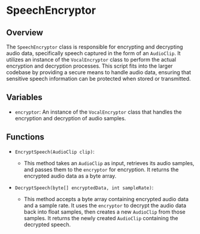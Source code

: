 # SpeechEncryptor

## Overview
The `SpeechEncryptor` class is responsible for encrypting and decrypting audio data, specifically speech captured in the form of an `AudioClip`. It utilizes an instance of the `VocalEncryptor` class to perform the actual encryption and decryption processes. This script fits into the larger codebase by providing a secure means to handle audio data, ensuring that sensitive speech information can be protected when stored or transmitted.

## Variables
- `encryptor`: An instance of the `VocalEncryptor` class that handles the encryption and decryption of audio samples.

## Functions
- `EncryptSpeech(AudioClip clip)`: 
  - This method takes an `AudioClip` as input, retrieves its audio samples, and passes them to the `encryptor` for encryption. It returns the encrypted audio data as a byte array.

- `DecryptSpeech(byte[] encryptedData, int sampleRate)`:
  - This method accepts a byte array containing encrypted audio data and a sample rate. It uses the `encryptor` to decrypt the audio data back into float samples, then creates a new `AudioClip` from those samples. It returns the newly created `AudioClip` containing the decrypted speech.